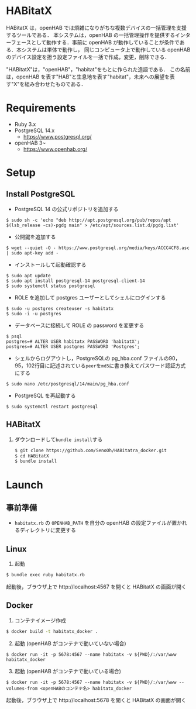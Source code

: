 # HABitatX
HABitatX は，openHAB では煩雑になりがちな複数デバイスの一括管理を支援するツールである．
本システムは，openHAB の一括管理操作を提供するインターフェースとして動作する．事前に openHAB が動作していることが条件である．本システムは単体で動作し， 同じコンピュータ上で動作している openHAB のデバイス設定を担う設定ファイルを一括で作成，変更，削除できる．

"HABitatX"は，"openHAB"，"habitat"をもとに作られた造語である．
この名前は，openHAB を表す"HAB"と生息地を表す"habitat"，未来への展望を表す"X"を組み合わせたものである．
# Requirements
+ Ruby 3.x
+ PostgreSQL 14.x
  + https://www.postgresql.org/
+ openHAB 3~
  + https://www.openhab.org/

# Setup
## Install PostgreSQL
+ PostgreSQL 14 の公式リポジトリを追加する
```
$ sudo sh -c 'echo "deb http://apt.postgresql.org/pub/repos/apt $(lsb_release -cs)-pgdg main" > /etc/apt/sources.list.d/pgdg.list'
```
+ 公開鍵を追加する
```
$ wget --quiet -O - https://www.postgresql.org/media/keys/ACCC4CF8.asc | sudo apt-key add -
```
+ インストールして起動確認する
```
$ sudo apt update
$ sudo apt install postgresql-14 postgresql-client-14
$ sudo systemctl status postgresql
```
+ ROLE を追加して postgres ユーザーとしてシェルにログインする
```
$ sudo -u postgres createuser -s habitatx
$ sudo -i -u postgres
```
+ データベースに接続して ROLE の password を変更する
```
$ psql
postgres=# ALTER USER habitatx PASSWORD 'habitatX'; 
postgres=# ALTER USER postgres PASSWORD 'Postgres';
```
+ シェルからログアウトし，PostgreSQLの pg_hba.conf ファイルの90，95，102行目に記述されている`peer`を`md5`に書き換えてパスワード認証方式にする
```
$ sudo nano /etc/postgresql/14/main/pg_hba.conf
```
+ PostgreSQL を再起動する
```
$ sudo systemctl restart postgresql
```

## HABitatX
1. ダウンロードして`bundle install`する
   ```bash
   $ git clone https://github.com/SenoOh/HABitatra_docker.git
   $ cd HABitatX
   $ bundle install
   ```

# Launch
## 事前準備
+ `habitatx.rb` の `OPENHAB_PATH` を自分の openHAB の設定ファイルが置かれるディレクトリに変更する

## Linux
1. 起動
```bash
$ bundle exec ruby habitatx.rb
```
起動後，ブラウザ上で http://localhost:4567 を開くと HABitatX の画面が開く

## Docker
1. コンテナイメージ作成
```bash
$ docker build -t habitatx_docker .
```
2. 起動 (openHAB がコンテナで動いていない場合)
```shell
$ docker run -it -p 5678:4567 --name habitatx -v ${PWD}/:/var/www habitatx_docker
```
3. 起動 (openHAB がコンテナで動いている場合)
```shell
$ docker run -it -p 5678:4567 --name habitatx -v ${PWD}/:/var/www --volumes-from <openHABのコンテナ名> habitatx_docker
```
起動後，ブラウザ上で http://localhost:5678 を開くと HABitatX の画面が開く